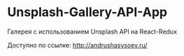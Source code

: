 # Unsplash-Gallery-API-App
Галерея с использованием Unsplash API на React-Redux

Доступно по ссылке: http://andrushasysoev.ru/
